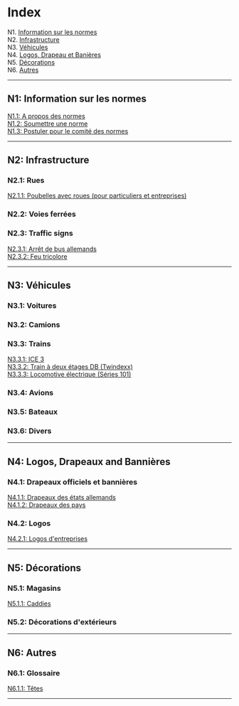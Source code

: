 # Index

N1. [Information sur les normes](#n1)  
N2. [Infrastructure](#n2)  
N3. [Véhicules](#n3)  
N4. [Logos, Drapeau et Banières](#n4)  
N5. [Décorations](#n5)  
N6. [Autres](#n6)

***

## N1: Information sur les normes

[N1.1: A propos des normes](/FR/N1/1)  
[N1.2: Soumettre une norme](/FR/N1/2)  
[N1.3: Postuler pour le comité des normes](/FR/N1/3)

***

## N2: Infrastructure
### N2.1: Rues
[N2.1.1: Poubelles avec roues (pour particuliers et entreprises)](/FR/N2/1/1)  
### N2.2: Voies ferrées
### N2.3: Traffic signs
[N2.3.1: Arrêt de bus allemands](/FR/N2/3/1)  
[N2.3.2: Feu tricolore](/FR/N2/3/2)

***

## N3: Véhicules
### N3.1: Voitures
### N3.2: Camions
### N3.3: Trains
[N3.3.1: ICE 3](/FR/N3/3/1)  
[N3.3.2: Train à deux étages DB (Twindexx)](/FR/N3/3/2)  
[N3.3.3: Locomotive électrique (Séries 101)](/FR/N3/3/3)
### N3.4: Avions
### N3.5: Bateaux
### N3.6: Divers

***

## N4: Logos, Drapeaux and Bannières
### N4.1: Drapeaux officiels et bannières
[N4.1.1: Drapeaux des états allemands](/FR/N4/1/1)  
[N4.1.2: Drapeaux des pays](/FR/N4/1/2)  
### N4.2: Logos
[N4.2.1: Logos d'entreprises](/FR/N4/2/1)

***

## N5: Décorations
### N5.1: Magasins
[N5.1.1: Caddies](/FR/N5/1/1)
### N5.2: Décorations d'extérieurs

***

## N6: Autres
### N6.1: Glossaire
[N6.1.1: Têtes](/FR/N6/1/1)

***

